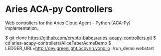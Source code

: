 # Aries ACA-py Controllers<!-- omit in toc -->

Web controllers for the Aries Cloud Agent - Python (ACA-Py) implementation. 


$ git clone https://github.com/crypto-babes/aries-acapy-controllers.git
$ cd aries-acapy-controllers/AliceFaberAcmeDemo
$ LEDGER_URL=http://dev.greenlight.bcovrin.vonx.io ./run_demo webstart
